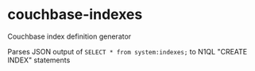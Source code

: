 # couchbase-indexes
Couchbase index definition generator

Parses JSON output of `SELECT * from system:indexes;` to N1QL "CREATE INDEX" statements
